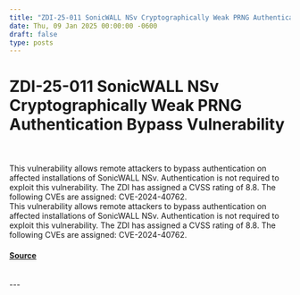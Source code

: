 ```yaml
---
title: "ZDI-25-011 SonicWALL NSv Cryptographically Weak PRNG Authentication Bypass Vulnerability"
date: Thu, 09 Jan 2025 00:00:00 -0600
draft: false
type: posts
---
```

# ZDI-25-011 SonicWALL NSv Cryptographically Weak PRNG Authentication Bypass Vulnerability

<br/>

<br/>
This vulnerability allows remote attackers to bypass authentication on affected installations of SonicWALL NSv. Authentication is not required to exploit this vulnerability. The ZDI has assigned a CVSS rating of 8.8. The following CVEs are assigned: CVE-2024-40762.
<br/>
This vulnerability allows remote attackers to bypass authentication on affected installations of SonicWALL NSv. Authentication is not required to exploit this vulnerability. The ZDI has assigned a CVSS rating of 8.8. The following CVEs are assigned: CVE-2024-40762.

#### [Source](http://www.zerodayinitiative.com/advisories/ZDI-25-011/)

<br/>
---
